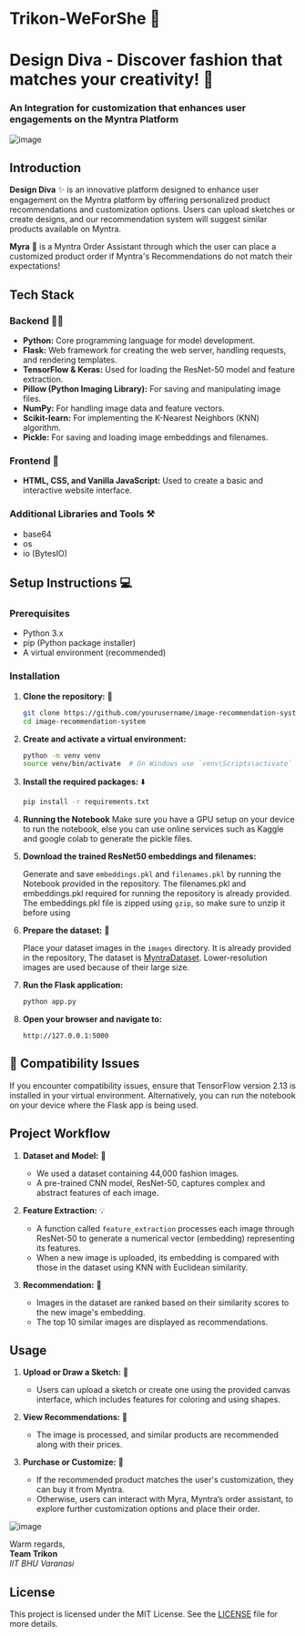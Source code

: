 # Trikon-WeForShe 🎀
# Design Diva - Discover fashion that matches your creativity! 💃
### An Integration for customization that enhances user engagements on the Myntra Platform

![image](https://github.com/user-attachments/assets/cc3f493e-4bea-43ea-ac67-4e54168c463b)


## Introduction
**Design Diva** ✨ is an innovative platform designed to enhance user engagement on the Myntra platform by offering personalized product recommendations and customization options. Users can upload sketches or create designs, and our recommendation system will suggest similar products available on Myntra. 

**Myra** 🤖 is a Myntra Order Assistant through which the user can place a customized product order if Myntra's Recommendations do not match their expectations!

## Tech Stack

### Backend 👨‍💻
- **Python:** Core programming language for model development.
- **Flask:** Web framework for creating the web server, handling requests, and rendering templates.
- **TensorFlow & Keras:** Used for loading the ResNet-50 model and feature extraction.
- **Pillow (Python Imaging Library):** For saving and manipulating image files.
- **NumPy:** For handling image data and feature vectors.
- **Scikit-learn:** For implementing the K-Nearest Neighbors (KNN) algorithm.
- **Pickle:** For saving and loading image embeddings and filenames.

### Frontend 📲
- **HTML, CSS, and Vanilla JavaScript:** Used to create a basic and interactive website interface.

### Additional Libraries and Tools ⚒️
  - base64
  - os
  - io (BytesIO)

## Setup Instructions 💻

### Prerequisites

- Python 3.x
- pip (Python package installer)
- A virtual environment (recommended)

### Installation

1. **Clone the repository:** 🔀

    ```bash
    git clone https://github.com/yourusername/image-recommendation-system.git
    cd image-recommendation-system
    ```

2. **Create and activate a virtual environment:**

    ```bash
    python -m venv venv
    source venv/bin/activate  # On Windows use `venv\Scripts\activate`
    ```

3. **Install the required packages:** ⬇️

    ```bash
    pip install -r requirements.txt
    ```
5. **Running the Notebook**
     Make sure you have a GPU setup on your device to run the notebook, else you can use online services such as Kaggle and google colab to generate the pickle files.
   
6. **Download the trained ResNet50 embeddings and filenames:**
   
    Generate and save `embeddings.pkl` and `filenames.pkl` by running the Notebook provided in the repository. The filenames.pkl and embeddings.pkl required for running        the repository is already provided. The embeddings.pkl file is zipped using `gzip`, so make sure to unzip it before using

5. **Prepare the dataset:** 📝

   Place your dataset images in the `images` directory. It is already provided in the repository, The dataset is [MyntraDataset](https://www.kaggle.com/datasets/paramaggarwal/fashion-product-images-dataset). Lower-resolution images are used because of their large size.


6. **Run the Flask application:**

    ```bash
    python app.py
    ```

7. **Open your browser and navigate to:**

    ```
    http://127.0.0.1:5000
    ```
## 🚩 Compatibility Issues
  If you encounter compatibility issues, ensure that TensorFlow version 2.13 is installed in your virtual environment. Alternatively, you can run the notebook on your        device where the Flask app is being used.


## Project Workflow

1. **Dataset and Model:** 📝
   - We used a dataset containing 44,000 fashion images.
   - A pre-trained CNN model, ResNet-50, captures complex and abstract features of each image.

2. **Feature Extraction:** 💡
   - A function called `feature_extraction` processes each image through ResNet-50 to generate a numerical vector (embedding) representing its features.
   - When a new image is uploaded, its embedding is compared with those in the dataset using KNN with Euclidean similarity.

3. **Recommendation:** 🔎
   - Images in the dataset are ranked based on their similarity scores to the new image's embedding.
   - The top 10 similar images are displayed as recommendations.

    
## Usage

1. **Upload or Draw a Sketch:** 🎨
   - Users can upload a sketch or create one using the provided canvas interface, which includes features for coloring and using shapes.

2. **View Recommendations:** 🔎
   - The image is processed, and similar products are recommended along with their prices.

3. **Purchase or Customize:** 🛒
   - If the recommended product matches the user's customization, they can buy it from Myntra.
   - Otherwise, users can interact with Myra, Myntra’s order assistant, to explore further customization options and place their order.

![image](https://github.com/user-attachments/assets/3731b1a7-6ede-4ea7-bf12-83a67d05350c)


Warm regards,  
**Team Trikon**  
*IIT BHU Varanasi*

## License
This project is licensed under the MIT License. See the [LICENSE](LICENSE) file for more details.

